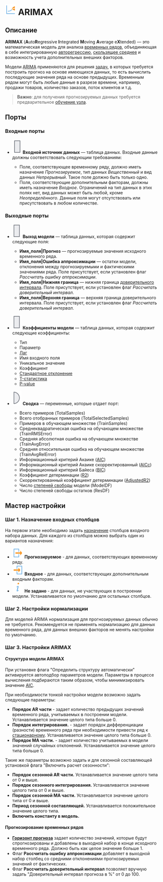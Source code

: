 # ![ ](../../images/icons/components/arimax_default.svg) ARIMAX

## Описание

**ARIMAX** (**A**uto**R**egressive **I**ntegrated **M**oving **A**verage e**X**tended) — это математическая модель для анализа [временных рядов](https://wiki.loginom.ru/articles/time-series.html), объединяющая в себе интегрированную [авторегрессию](https://wiki.loginom.ru/articles/autoregressive-model.html), [скользящее среднее](https://wiki.loginom.ru/articles/moving-average.html) и возможность учета дополнительных внешних факторов.

Модели [ARIMA](https://wiki.loginom.ru/articles/box-jenkins-model.html) применяются для решения [задач](https://wiki.loginom.ru/articles/demand-forecasting.html), в которых требуется построить прогноз на основе имеющихся данных, то есть вычислить последующие значения ряда на основе предыдущих. Временным рядом могут быть любые данные в разрезе времени, например, продажи товаров, количество заказов, поток клиентов и т.д.

>**Важно**: для получения прогнозируемых данных требуется предварительное [обучение узла](../../scenario/training-processors.md).

## Порты

### Входные порты

* ![ ](../../images/icons/app/node/ports/inputs/table_inactive.svg)  **Входной источник данных** — таблица данных. Входные данные должны соответствовать следующим требованиям:

    * Поле, соответствующее временному ряду, должно иметь назначение *Прогнозируемое*, тип данных *Вещественный* и вид данных *Непрерывный*. Такое поле должно быть только одно.
    * Поля, соответствующие дополнительным факторам, должны иметь назначение *Входное*. Ограничений на тип данных в этих полях нет, вид данных может быть любой, кроме *Неопределённого*. Данные поля могут отсутствовать или присутствовать в любом количестве.

### Выходные порты

* ![ ](../../images/icons/app/node/ports/outputs/table_inactive.svg) **Выход модели** — таблица данных, которая содержит следующие поля:

    * **Имя_поля|Прогноз** — прогнозируемые значения исходного временного ряда.
    * **Имя_поля|Ошибка аппроксимации** — остатки модели, отклонения между прогнозируемыми и фактическими значениями ряда. Поле присутствует, если установлен флаг *Рассчитать ошибку аппроксимации*.
    * **Имя_поля|Нижняя граница** — нижняя граница [доверительного интервала](https://wiki.loginom.ru/articles/confidence-interval.html). Поле присутствует, если установлен флаг *Рассчитать доверительный интервал*.
    * **Имя_поля|Верхняя граница** — верхняя граница доверительного интервала. Поле присутствует, если установлен флаг *Рассчитать доверительный интервал*.

* ![ ](../../images/icons/app/node/ports/outputs/table_inactive.svg)  **Коэффициенты модели** — таблица данных, которая содержит следующие коэффициенты:
    * Тип
    * Параметр
    * [Лаг](https://ru.wikipedia.org/wiki/%D0%9B%D0%B0%D0%B3%D0%BE%D0%B2%D1%8B%D0%B9_%D0%BE%D0%BF%D0%B5%D1%80%D0%B0%D1%82%D0%BE%D1%80)
    * Имя входного поля
    * Уникальное значение
    * Коэффициент
    * [Стандартное отклонение](https://wiki.loginom.ru/articles/mean-square-deviation.html)
    * [T-статистика](https://wiki.loginom.ru/articles/students-distribution.html)
    * [P-value](https://wiki.loginom.ru/articles/p-value.html)

* ![ ](../../images/icons/app/node/ports/outputs/variable_inactive.svg) **Сводка** — переменные, которые отдает порт:
    * Всего примеров (TotalSamples)
    * Всего отобранных примеров (TotalSelectedSamples)
    * Примеров в обучающем множестве (TrainSamples)
    * Среднеквадратическая ошибка на обучающем множестве (TrainRMSError)
    * Средняя абсолютная ошибка на обучающем множестве (TrainAvgError)
    * Средняя относительная ошибка на обучающем множестве (TrainAvgRelError)
    * Информационный критерий Акаике ([AIC](https://wiki.loginom.ru/articles/aic.html))
    * Информационный критерий Акаике скорректированный ([AICc](https://wiki.loginom.ru/articles/aicc.html))
    * Информационный критерий Байеса ([BIC](https://wiki.loginom.ru/articles/bic.html))
    * Коэффициент детерминации ([R2](https://wiki.loginom.ru/articles/coefficient-of-determination.html))
    * Скорректированный коэффициент детерминации ([AdjustedR2](https://wiki.loginom.ru/articles/coefficient-determ-adj.html))
    * Число [степеней свободы](https://wiki.loginom.ru/articles/degrees-of-freedom.html) модели (ModelDF)
    * Число степеней свободы остатков (ResDF)

## Мастер настройки

### Шаг 1. Назначение входных столбцов

На первом этапе необходимо задать [назначение](../../data/datasetfieldoptions.md) столбцов входного набора данных. Для каждого из столбцов можно выбрать один из вариантов назначения:

* ![ ](../../images/icons/usage-types/predicted_default.svg) **Прогнозируемое** - для данных, соответствующих временному ряду.  
* ![ ](../../images/icons/usage-types/active_default.svg) **Входное** - для данных, соответствующих дополнительным входным факторам.  
* ![ ](../../images/icons/usage-types/unspecified_default.svg) **Не задано** - для данных, не участвующих в построении модели. Устанавливается по умолчанию для остальных столбцов.

### Шаг 2. Настройки нормализации

Для моделей ARIMA нормализация для прогнозируемых данных обычно не требуется. Рекомендуется не применять нормализацию для данных временного ряда, для данных внешних факторов не менять настройки по умолчанию.

### Шаг 3. Настройки ARIMAX

#### Структура модели ARIMAX

При установке флага "Определить структуру автоматически" активируется автоподбор параметров модели. Параметры в процессе вычисления подбираются таким образом, чтобы минимизировать значение [AIC](https://wiki.loginom.ru/articles/aic.html).

При необходимости тонкой настройки модели возможно задать следующие параметры:

* **Порядок AR части** - задает количество предыдущих значений временного ряда, учитываемых в построении модели. Устанавливается значение целого типа больше 0.
* **Порядок интегрирования.** - задает порядок дифференциации (разности) временного ряда при необходимости привести ряд к [стационарному](https://ru.wikipedia.org/wiki/%D0%A1%D1%82%D0%B0%D1%86%D0%B8%D0%BE%D0%BD%D0%B0%D1%80%D0%BD%D0%BE%D1%81%D1%82%D1%8C). Устанавливается значение целого типа больше 0.
* **Порядок MA части.** - задает количество учитываемых в модели значений случайных отклонений. Устанавливается значение целого типа больше 0.

Такие же параметры возможно задать и для сезонной составляющей установкой флага "Включить расчет сезонности":

* **Порядок сезонной AR части.** Устанавливается значение целого типа от 0 и выше.
* **Порядок сезонного  интегрирования.** Устанавливается значение целого типа от 0 и выше.
* **Порядок сезонной MA части.** Устанавливается значение целого типа от 0 и выше.
* **Период сезонной составляющей.** Устанавливается положительное значение целого типа.
* **Включить константу в модель.**

#### Прогнозирование временных рядов

* **[Горизонт прогноза](https://wiki.loginom.ru/articles/time-horizon.html)** задает количество значений, которые будут спрогнозированы и добавлены в выходной набор в конце исходного временного ряда. Должно быть как целое значение больше 1.
* Флаг **Рассчитать ошибку аппроксимации** добавляет в выходной набор столбец со средними отклонениями прогнозируемых значений от фактических.
* Флаг **Рассчитать доверительный интервал** позволяет вручную задать "Доверительный интервал прогноза в %" от 0 до 100.
